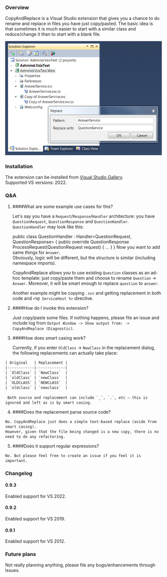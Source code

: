 ### Overview

CopyAndReplace is a Visual Studio extension that gives you a chance to do rename and replace in files you have just copy/pasted.
The basic idea is that sometimes it is much easier to start with a similar class and reduce/change it than to start with a blank file.

![]($about/screenshot.png)

### Installation

The extension can be installed from [Visual Studio Gallery](http://visualstudiogallery.msdn.microsoft.com/00590d25-79fe-483f-9f38-01d966da3517).  
Supported VS versions: 2022.

### Q&A

  1. ####What are some example use cases for this?

     Let's say you have a `Request`/`Response`/`Handler` architecture: you have `QuestionRequest`, `QuestionResponse` and `QuestionHandler`.
     `QuestionHandler` may look like this:
        
        public class QuestionHandler : Handler<QuestionRequest, QuestionResponse> {
            public override QuestionResponse ProcessRequest(QuestionRequest request) { ... }
        }
     Now you want to add same things for `Answer`.  
     Obviously, logic will be different, but the structure is similar (including namespace imports).  

     CopyAndReplace allows you to use existing `Question` classes as an ad-hoc template: just copy/paste them and choose to rename `Question` -> `Answer`.
     Moreover,  it will be smart enough to replace `question` to `answer`.

     Another example might be copying `.svc` and getting replacement in both code and `<%@ ServiceHost %>` directive.

  2. ####How do I invoke this extension?

     Just copy/paste some files. If nothing happens, please file an issue and include log from `Output Window -> Show output from: ->  CopyAndReplace (Diagnostic)`.

  3. ####How does smart casing work?

     Currently, if you enter `OldClass` -> `NewClass` in the replacement dialog, the following replacements can actually take place:
     
    | Original   | Replacement |
    |------------|-------------|
    | `OldClass` | `NewClass`  |
    | `oldClass` | `newClass`  |
    | `OLDCLASS` | `NEWCLASS`  |
    | `oldclass` | `newclass`  |
     
     Both source and replacement can include `_`, `.`, etc — this is ignored and left as is by smart casing.

  4. ####Does the replacement parse source code?

    No. CopyAndReplace just does a simple text-based replace (aside from smart casing).
    However, given that the file being changed is a new copy, there is no need to do any refactoring.
    
  5. ####Does it support regular expressions?

    No. But please feel free to create an issue if you feel it is important.
    
### Changelog

#### 0.9.3
Enabled support for VS 2022.

#### 0.9.2
Enabled support for VS 2019.

#### 0.9.1
Enabled support for VS 2012.

### Future plans

Not really planning anything, please file any bugs/enhancements through Issues.
